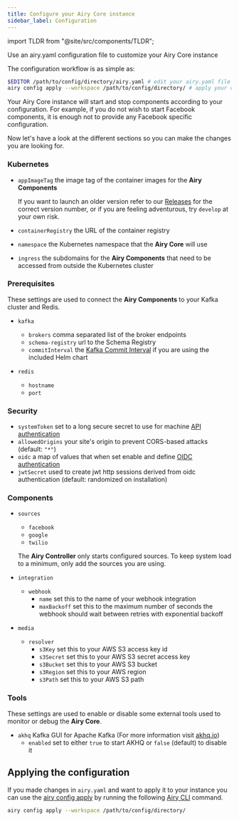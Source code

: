 ```yaml
---
title: Configure your Airy Core instance
sidebar_label: Configuration
---
```


import TLDR from "@site/src/components/TLDR";

<TLDR>

Use an airy.yaml configuration file to customize your Airy Core instance

</TLDR>

The configuration workflow is as simple as:

```sh
$EDITOR /path/to/config/directory/airy.yaml # edit your airy.yaml file
airy config apply --workspace /path/to/config/directory/ # apply your config
```

Your Airy Core instance will start and stop components according to your
configuration. For example, if you do not wish to start Facebook components, it
is enough not to provide any Facebook specific configuration.

Now let's have a look at the different sections so you can make the changes you
are looking for.

### Kubernetes

- `appImageTag` the image tag of the container images for the **Airy Components**

  If you want to launch an older version refer to our
  [Releases](https://github.com/airyhq/airy/releases) for the correct version
  number, or if you are feeling adventurous, try `develop` at your own risk.

- `containerRegistry` the URL of the container registry

- `namespace` the Kubernetes namespace that the **Airy Core** will use

- `ingress` the subdomains for the **Airy Components** that need to be accessed from outside the Kubernetes cluster

### Prerequisites

These settings are used to connect the **Airy Components** to your Kafka
cluster and Redis.

- `kafka`

  - `brokers` comma separated list of the broker endpoints
  - `schema-registry` url to the Schema Registry
  - `commitInterval` the [Kafka Commit Interval](https://kafka.apache.org/documentation/#consumerconfigs_auto.commit.interval.ms) if you are using the included Helm chart

- `redis`

  - `hostname`
  - `port`

### Security

- `systemToken` set to a long secure secret to use for machine [API authentication](api/authentication.md)
- `allowedOrigins` your site's origin to prevent CORS-based attacks (default: `"*"`)
- `oidc` a map of values that when set enable and define [OIDC authentication](api/authentication.md#configuring-oidc)
- `jwtSecret` used to create jwt http sessions derived from oidc authentication (default: randomized on installation)

### Components

- `sources`

  - `facebook`
  - `google`
  - `twilio`

  The **Airy Controller** only starts configured sources. To keep system load to
  a minimum, only add the sources you are using.

- `integration`
  - `webhook`
    - `name` set this to the name of your webhook integration
    - `maxBackoff` set this to the maximum number of seconds the webhook should
      wait between retries with exponential backoff
- `media`
  - `resolver`
    - `s3Key` set this to your AWS S3 access key id
    - `s3Secret` set this to your AWS S3 secret access key
    - `s3Bucket` set this to your AWS S3 bucket
    - `s3Region` set this to your AWS region
    - `s3Path` set this to your AWS S3 path

### Tools

These settings are used to enable or disable some external tools used to
monitor or debug the **Airy Core**.

- `akhq` Kafka GUI for Apache Kafka (For more information visit [akhq.io](https://akhq.io/))
  - `enabled` set to either `true` to start AKHQ or `false` (default) to disable it

## Applying the configuration

If you made changes in `airy.yaml` and want to apply it to your instance you can
use the [airy config apply](/cli/usage.md#config-apply) by running the
following [Airy CLI](/cli/introduction.md) command.

```bash
airy config apply --workspace /path/to/config/directory/
```
